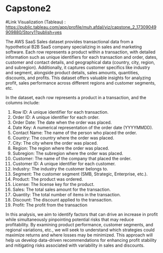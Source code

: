 # Capstone2

#Link Visualization (Tableau) : https://public.tableau.com/app/profile/muh.afdal/viz/capstone_2_17309049909880/Story1?publish=yes

The AWS SaaS Sales dataset provides transactional data from a hypothetical B2B SaaS company specializing in sales and marketing software. Each row represents a product within a transaction, with detailed information such as unique identifiers for each transaction and order, dates, customer and contact details, and geographical data (country, city, region, and subregion). Additionally, it captures customer specifics like industry and segment, alongside product details, sales amounts, quantities, discounts, and profits. This dataset offers valuable insights for analyzing profit, sales performance across different regions and customer segments, etc.

In the dataset, each row represents a product in a transaction, and the columns include:
 1. Row ID: A unique identifier for each transaction.
 2. Order ID: A unique identifier for each order.
 3. Order Date: The date when the order was placed.
 4. Date Key: A numerical representation of the order date (YYYYMMDD).
 5. Contact Name: The name of the person who placed the order.
 6. Country: The country where the order was placed.
 7. City: The city where the order was placed.
 8. Region: The region where the order was placed.
 9. Subregion: The subregion where the order was placed.
 10. Customer: The name of the company that placed the order.
 11. Customer ID: A unique identifier for each customer.
 12. Industry: The industry the customer belongs to.
 13. Segment: The customer segment (SMB, Strategic, Enterprise, etc.).
 14. Product: The product was ordered.
 15. License: The license key for the product.
 16. Sales: The total sales amount for the transaction.
 17. Quantity: The total number of items in the transaction.
 18. Discount: The discount applied to the transaction.
 19. Profit: The profit from the transaction


In this analysis, we aim to identify factors that can drive an increase in profit while simultaneously pinpointing potential risks that may reduce profitability. By examining product performance, customer segments, and regional variations, etc., we will seek to understand which strategies could maximize returns and where losses may be minimized. This approach will help us develop data-driven recommendations for enhancing profit stability and mitigating risks associated with variability in sales and discounts.
